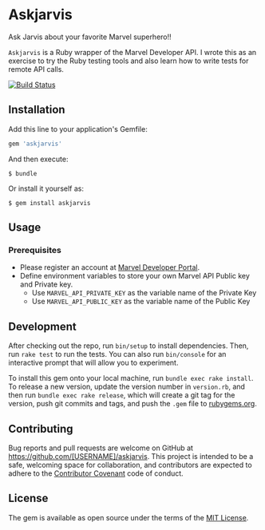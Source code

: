 # Askjarvis

Ask Jarvis about your favorite Marvel superhero!!

`Askjarvis` is a Ruby wrapper of the Marvel Developer API. I wrote this as an exercise to try the Ruby testing tools and also learn how to write tests for remote API calls.

[![Build Status](https://travis-ci.org/sytong/askjarvis.svg?branch=master)](https://travis-ci.org/sytong/askjarvis)

## Installation

Add this line to your application's Gemfile:

```ruby
gem 'askjarvis'
```

And then execute:

    $ bundle

Or install it yourself as:

    $ gem install askjarvis

## Usage

### Prerequisites
   * Please register an account at [Marvel Developer Portal](http://developer.marvel.com/).
   * Define environment variables to store your own Marvel API Public key and Private key.
      * Use `MARVEL_API_PRIVATE_KEY` as the variable name of the Private Key
      * Use `MARVEL_API_PUBLIC_KEY` as the variable name of the Public Key

## Development

After checking out the repo, run `bin/setup` to install dependencies. Then, run `rake test` to run the tests. You can also run `bin/console` for an interactive prompt that will allow you to experiment.

To install this gem onto your local machine, run `bundle exec rake install`. To release a new version, update the version number in `version.rb`, and then run `bundle exec rake release`, which will create a git tag for the version, push git commits and tags, and push the `.gem` file to [rubygems.org](https://rubygems.org).

## Contributing

Bug reports and pull requests are welcome on GitHub at https://github.com/[USERNAME]/askjarvis. This project is intended to be a safe, welcoming space for collaboration, and contributors are expected to adhere to the [Contributor Covenant](contributor-covenant.org) code of conduct.


## License

The gem is available as open source under the terms of the [MIT License](http://opensource.org/licenses/MIT).

